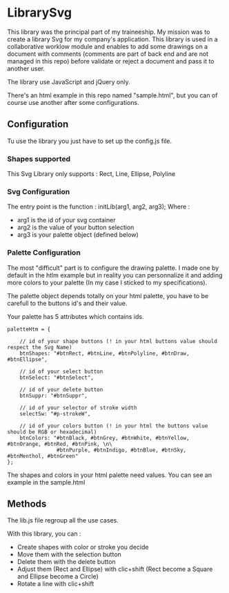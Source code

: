 # LibrarySvg

This library was the principal part of my traineeship. My mission was to create a library Svg for my company's application. This library is used in a collaborative worklow module and enables to add some drawings on a document with comments (comments are part of back end and are not managed in this repo) before validate or reject a document and pass it to another user.

The library use JavaScript and jQuery only.

There's an html example in this repo named "sample.html", but you can of course use another after some configurations.

## Configuration

Tu use the library you just have to set up the config.js file.

### Shapes supported

This Svg Library only supports : Rect, Line, Ellipse, Polyline

### Svg Configuration

The entry point is the function : initLib(arg1, arg2, arg3);
Where :
* arg1 is the id of your svg container
* arg2 is the value of your button selection
* arg3 is your palette object (defined below)

### Palette Configuration

The most "difficult" part is to configure the drawing palette. I made one by default in the htlm example but in reality you can personnalize it and adding more colors to your palette (In my case I sticked to my specifications).

The palette object depends totally on your html palette, you have to be carefull to the buttons id's and their value.

Your palette has 5 attributes which contains ids.

    paletteHtm = {
    
        // id of your shape buttons (! in your html buttons value should respect the Svg Name)
        btnShapes: "#btnRect, #btnLine, #btnPolyline, #btnDraw, #btnEllipse",
        
        // id of your select button
        btnSelect: "#btnSelect",
        
        // id of your delete button
        btnSuppr: "#btnSuppr",
        
        // id of your selector of stroke width
        selectSw: "#p-strokeW",
        
        // id of your colors button (! in your html the buttons value should be RGB or hexadecimal)
        btnColors: "#btnBlack, #btnGrey, #btnWhite, #btnYellow, #btnOrange, #btnRed, #btnPink, \n\
                    #btnPurple, #btnIndigo, #btnBlue, #btnSky, #btnMenthol, #btnGreen"
    };

The shapes and colors in your html palette need values. You can see an example in the sample.html

## Methods

The lib.js file regroup all the use cases.

With this library, you can :
* Create shapes with color or stroke you decide
* Move them with the selection button
* Delete them with the delete button
* Adjust them (Rect and Ellipse) with clic+shift (Rect become a Square and Ellipse become a Circle)
* Rotate a line with clic+shift

